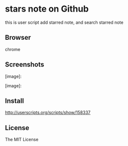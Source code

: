 # stars note on Github
this is user script
add starred note, and search starred note

## Browser
chrome

## Screenshots

[image]:

[image]:

## Install
http://userscripts.org/scripts/show/158337

## License
The MIT License
